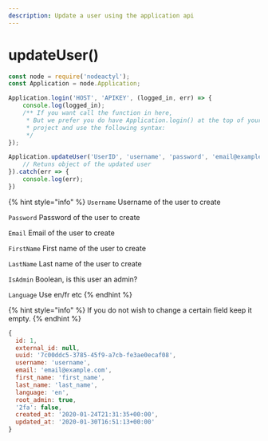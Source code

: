 ```yaml
---
description: Update a user using the application api
---
```


# updateUser\(\)

```javascript
const node = require('nodeactyl');
const Application = node.Application;

Application.login('HOST', 'APIKEY', (logged_in, err) => {
    console.log(logged_in);
    /** If you want call the function in here, 
     * But we prefer you do have Application.login() at the top of your
     * project and use the following syntax:
     */
});

Application.updateUser('UserID', 'username', 'password', 'email@example.com', 'first_name', 'last_name', true, 'en').then(user => {
    // Retuns object of the updated user
}).catch(err => {
    console.log(err);
})
```

{% hint style="info" %}
`Username` Username of the user to create

`Password` Password of the user to create

`Email` Email of the user to create

`FirstName` First name of the user to create

`LastName` Last name of the user to create

`IsAdmin` Boolean, is this user an admin?

`Language` Use en/fr etc
{% endhint %}

{% hint style="info" %}
If you do not wish to change a certain field keep it empty.
{% endhint %}

```javascript
{
  id: 1,
  external_id: null,
  uuid: '7c00ddc5-3785-45f9-a7cb-fe3ae0ecaf08',
  username: 'username',
  email: 'email@example.com',
  first_name: 'first_name',
  last_name: 'last_name',
  language: 'en',
  root_admin: true,
  '2fa': false,
  created_at: '2020-01-24T21:31:35+00:00',
  updated_at: '2020-01-30T16:51:13+00:00'
}
```

